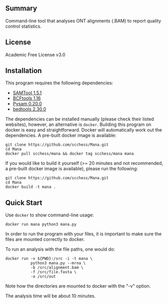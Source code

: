 ## Summary

Command-line tool that analyses ONT alignments (.BAM) to report quality control statistics.

## License

Academic Free License v3.0

## Installation

This program requires the following dependencies:

* [SAMTool 1.5.1](http://www.htslib.org)
* [BCFtools 1.16](http://www.htslib.org)
* [Pysam 0.20.0](https://pysam.readthedocs.io/en/latest/api.html)
* [bedtools 2.30.0](https://bedtools.readthedocs.io/en/latest)

The dependencies can be installed manually (please check their listed websites), however, an
alternative is `docker`. Building this program on docker is easy and straightforward. Docker
will automatically work out the dependencies. A pre-built docker image is available:

    git clone https://github.com/scchess/Mana.git
    cd Mana
    docker pull scchess/mana && docker tag scchess/mana mana

If you would like to build it yourself (>= 20 minutes and not recommended, a pre-built docker image is available), please run the following:  

    git clone https://github.com/scchess/Mana.git
    cd Mana
    docker build -t mana .

## Quick Start

Use `docker` to show command-line usage:

    docker run mana python3 mana.py

In order to run the program with your files, it is important to make sure the files are mounted correctly to docker.

To run an analysis with the file paths, one would do:

    docker run -v ${PWD}:/src -i -t mana \
               python3 mana.py --mrna \
               -b /src/alignment.bam \
               -f /src/file.fasta \
               -o /src/out

Note how the directories are mounted to docker with the "-v" option.

The analysis time will be about 10 minutes.